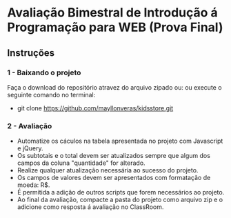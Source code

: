 # Avaliação Bimestral de Introdução á Programação para WEB (Prova Final)

## Instruções
### 1 - Baixando o projeto
Faça o download do repositório atravez do arquivo zipado ou:
ou execute o seguinte comando no terminal:
- git clone https://github.com/mayllonveras/kidsstore.git

### 2 - Avaliação
- Automatize os cáculos na tabela apresentada no projeto com Javascript e jQuery.
- Os subtotais e o total devem ser atualizados sempre que algum dos campos da coluna "quantidade"  for alterado.
- Realize qualquer atualização necessária ao sucesso do projeto.
- Os campos de valores devem ser apresentados com formatação de moeda: R$.
- É permitida a adição de outros scripts que forem necessários ao projeto.
- Ao final da avaliação, compacte a pasta do projeto como arquivo zip e o adicione como resposta á avaliação no ClassRoom.
